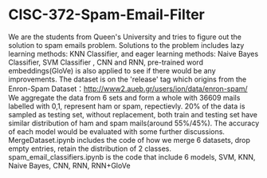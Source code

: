 # CISC-372-Spam-Email-Filter
We are the students from Queen's University and tries to figure out the solution to spam emails problem.
Solutions to the problem includes lazy learning methods: KNN Classifier, and eager learning methods: Naive Bayes Classifier, SVM Classifier , CNN and RNN, pre-trained word embeddings(GloVe) is also applied to see if there would be any improvements. The dataset is on the 'release' tag which origins from the Enron-Spam Dataset：http://www2.aueb.gr/users/ion/data/enron-spam/       We aggregate the data from 6 sets and form a whole with 36609 mails labelled with 0,1, represent ham or spam, repectievly.
20% of the data is sampled as testing set, without replacement, both train and testing set have similar distribution of ham and spam mails(around 55%/45%). The accuracy of each model would be evaluated with some further discussions.
MergeDataset.ipynb includes the code of how we merge 6 datasets, drop empty entries, retain the distribution of 2 classes.
spam_email_classifiers.ipynb is the code that include 6 models, SVM, KNN, Naive Bayes, CNN, RNN, RNN+GloVe



